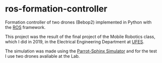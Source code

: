 # ros-formation-controller
Formation controller of two drones (Bebop2) implemented in Python with the [ROS](https://www.ros.org/) framework.

This project was the result of the final project of the Mobile Robotics class, which I did in 2019, in the Electrical Engineering Department at [UFES](http://www.ufes.br/).

The simulation was made using the [Parrot-Sphinx Simulator](https://developer.parrot.com/docs/sphinx/) and for the test I use two drones avaliable at the Lab.
